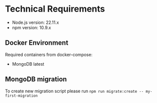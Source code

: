 # Technical Requirements

- Node.js version: 22.11.x
- npm version: 10.9.x

## Docker Environment

Required containers from docker-compose:
- MongoDB latest

## MongoDB migration

To create new migration script please run `npm run migrate:create -- my-first-migration`
